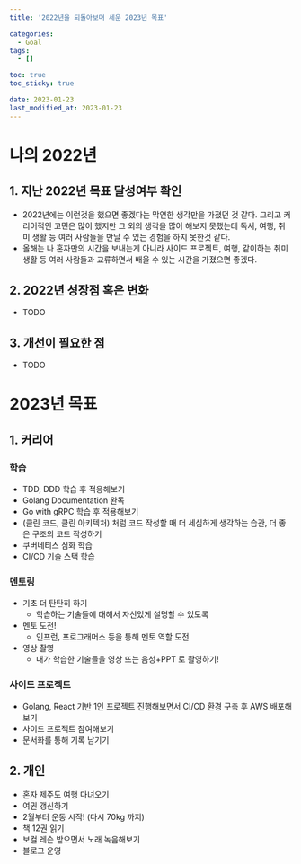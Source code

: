 ```yaml
---
title: '2022년을 되돌아보며 세운 2023년 목표'

categories:
  - Goal
tags:
  - []

toc: true
toc_sticky: true

date: 2023-01-23
last_modified_at: 2023-01-23
---
```


# 나의 2022년

## 1. 지난 2022년 목표 달성여부 확인

- 2022년에는 이런것을 했으면 좋겠다는 막연한 생각만을 가졌던 것 같다. 그리고 커리어적인 고민은 많이 했지만 그 외의 생각을 많이 해보지 못했는데 독서, 여행, 취미 생활 등 여러 사람들을 만날 수 있는 경험을 하지 못한것 같다.
- 올해는 나 혼자만의 시간을 보내는게 아니라 사이드 프로젝트, 여행, 같이하는 취미 생활 등 여러 사람들과 교류하면서 배울 수 있는 시간을 가졌으면 좋겠다.

## 2. 2022년 성장점 혹은 변화

- TODO

## 3. 개선이 필요한 점

- TODO

# 2023년 목표

## 1. 커리어

### 학습

- TDD, DDD 학습 후 적용해보기
- Golang Documentation 완독
- Go with gRPC 학습 후 적용해보기
  <br>
- (클린 코드, 클린 아키텍처) 처럼 코드 작성할 때 더 세심하게 생각하는 습관, 더 좋은 구조의 코드 작성하기
  <br>
- 쿠버네티스 심화 학습
- CI/CD 기술 스택 학습

### 멘토링

- 기초 더 탄탄히 하기
  - 학습하는 기술들에 대해서 자신있게 설명할 수 있도록
- 멘토 도전!
  - 인프런, 프로그래머스 등을 통해 멘토 역할 도전
- 영상 촬영
  - 내가 학습한 기술들을 영상 또는 음성+PPT 로 촬영하기!

### 사이드 프로젝트

- Golang, React 기반 1인 프로젝트 진행해보면서 CI/CD 환경 구축 후 AWS 배포해보기
- 사이드 프로젝트 참여해보기
- 문서화를 통해 기록 남기기

## 2. 개인

- 혼자 제주도 여행 다녀오기
- 여권 갱신하기
- 2월부터 운동 시작! (다시 70kg 까지)
- 책 12권 읽기
- 보컬 레슨 받으면서 노래 녹음해보기
- 블로그 운영
